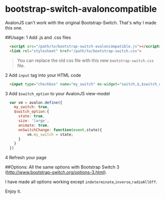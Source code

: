 bootstrap-switch-avaloncompatible
=================================

AvalonJS can't work with the original Bootstrap-Switch. That's why I made this one.


##Usage:
 1  Add .js and .css files
```HTML
  <script src="/path/to/bootstrap-switch-avaloncompatible.js"></script>
  <link rel="stylesheet" href="/path/to/bootstrap-switch.css">
```
 > You can replace the old css file with this new `bootstrap-switch.css` file.

 2  Add `input` tag into your HTML code
```HTML
  <input type="checkbox" name="my_switch" ms-widget="switch,$,$switch_option">
```

 3  Add `$switch_option` to your AvalonJS view-model
```JavaScript
  var vm = avalon.define({
    my_switch: true,
    $switch_option:{
      state: true,
      size: 'large',
      animate: true,
      onSwitchChange: function(event,state){
          vm.my_switch = state;
      }
    }
  })
```

 4  Refresh your page

##Options:
 All the same options with Bootstrap Switch 3 (http://www.bootstrap-switch.org/options-3.html).
 
 I have made all options working except `indeterminate`,`inverse`,`radioAllOff`.
 
Enjoy it.
